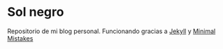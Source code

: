 # Sol negro

Repositorio de mi blog personal. Funcionando gracias a [Jekyll](http://jekyllrb.com) y [Minimal Mistakes](http://mmistakes.github.io/minimal-mistakes)